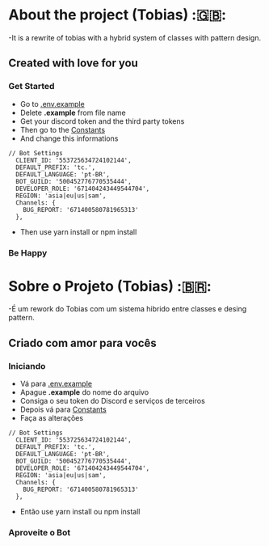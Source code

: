 # About the project (Tobias) :🇬🇧:
-It is a rewrite of tobias with a hybrid system of classes with pattern design.

## Created with love for you

### Get Started
- Go to [.env.example](https://github.com/tobias-inc/Tobias-Rework/blob/master/.env.example)
- Delete **.example** from file name 
- Get your discord token and the third party tokens
- Then go to the [Constants](https://github.com/tobias-inc/Tobias-Rework/blob/master/src/utils/Constants.js)
- And change this informations
```JS
// Bot Settings
  CLIENT_ID: '553725634724102144',
  DEFAULT_PREFIX: 'tc.',
  DEFAULT_LANGUAGE: 'pt-BR',
  BOT_GUILD: '500452776770535444',
  DEVELOPER_ROLE: '671404243449544704',
  REGION: 'asia|eu|us|sam',
  Channels: {
    BUG_REPORT: '671400580781965313'
  },
```
- Then use yarn install or npm install 

### Be Happy

# Sobre o Projeto (Tobias) :🇧🇷:
-É um rework do Tobias com um sistema hibrido entre classes e desing pattern.

## Criado com amor para vocês

### Iniciando
- Vá para [.env.example](https://github.com/tobias-inc/Tobias-Rework/blob/master/.env.example)
- Apague **.example** do nome do arquivo 
- Consiga o seu token do Discord e serviços de terceiros
- Depois vá para [Constants](https://github.com/tobias-inc/Tobias-Rework/blob/master/src/utils/Constants.js)
- Faça as alterações
```JS
// Bot Settings
  CLIENT_ID: '553725634724102144',
  DEFAULT_PREFIX: 'tc.',
  DEFAULT_LANGUAGE: 'pt-BR',
  BOT_GUILD: '500452776770535444',
  DEVELOPER_ROLE: '671404243449544704',
  REGION: 'asia|eu|us|sam',
  Channels: {
    BUG_REPORT: '671400580781965313'
  },
```
- Então use yarn install ou npm install 

### Aproveite o Bot 
